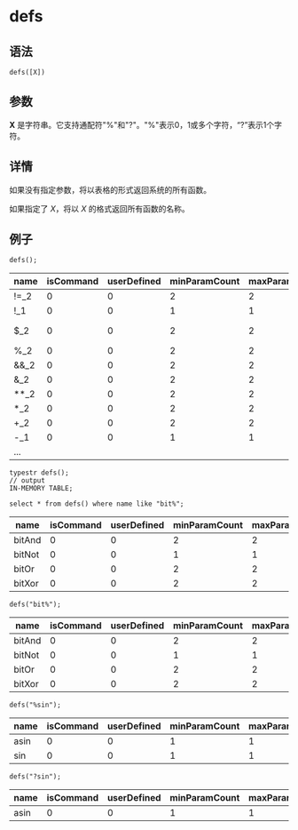 # defs

## 语法

`defs([X])`

## 参数

**X** 是字符串。它支持通配符"%"和"?"。"%"表示0，1或多个字符，“?”表示1个字符。

## 详情

如果没有指定参数，将以表格的形式返回系统的所有函数。

如果指定了 *X*，将以 *X* 的格式返回所有函数的名称。

## 例子

```
defs();
```

| name | isCommand | userDefined | minParamCount | maxParamCount | syntax |
| --- | --- | --- | --- | --- | --- |
| !=\_2 | 0 | 0 | 2 | 2 | (X, Y) |
| !\_1 | 0 | 0 | 1 | 1 | (X) |
| $\_2 | 0 | 0 | 2 | 2 | (obj, type) |
| %\_2 | 0 | 0 | 2 | 2 | (X, Y) |
| &&\_2 | 0 | 0 | 2 | 2 | (X, Y) |
| &\_2 | 0 | 0 | 2 | 2 | (X, Y) |
| \*\*\_2 | 0 | 0 | 2 | 2 | (X, Y) |
| \*\_2 | 0 | 0 | 2 | 2 | (X, Y) |
| +\_2 | 0 | 0 | 2 | 2 | (X, Y) |
| -\_1 | 0 | 0 | 1 | 1 | (X) |
| ... |  |  |  |  |  |

```
typestr defs();
// output
IN-MEMORY TABLE;

select * from defs() where name like "bit%";
```

| name | isCommand | userDefined | minParamCount | maxParamCount | syntax |
| --- | --- | --- | --- | --- | --- |
| bitAnd | 0 | 0 | 2 | 2 | (X, Y) |
| bitNot | 0 | 0 | 1 | 1 | (X) |
| bitOr | 0 | 0 | 2 | 2 | (X, Y) |
| bitXor | 0 | 0 | 2 | 2 | (X, Y) |

```
defs("bit%");
```

| name | isCommand | userDefined | minParamCount | maxParamCount | syntax |
| --- | --- | --- | --- | --- | --- |
| bitAnd | 0 | 0 | 2 | 2 | (X, Y) |
| bitNot | 0 | 0 | 1 | 1 | (X) |
| bitOr | 0 | 0 | 2 | 2 | (X, Y) |
| bitXor | 0 | 0 | 2 | 2 | (X, Y) |

```
defs("%sin");
```

| name | isCommand | userDefined | minParamCount | maxParamCount | syntax |
| --- | --- | --- | --- | --- | --- |
| asin | 0 | 0 | 1 | 1 | (X) |
| sin | 0 | 0 | 1 | 1 | (X) |

```
defs("?sin");
```

| name | isCommand | userDefined | minParamCount | maxParamCount | syntax |
| --- | --- | --- | --- | --- | --- |
| asin | 0 | 0 | 1 | 1 | (X) |

